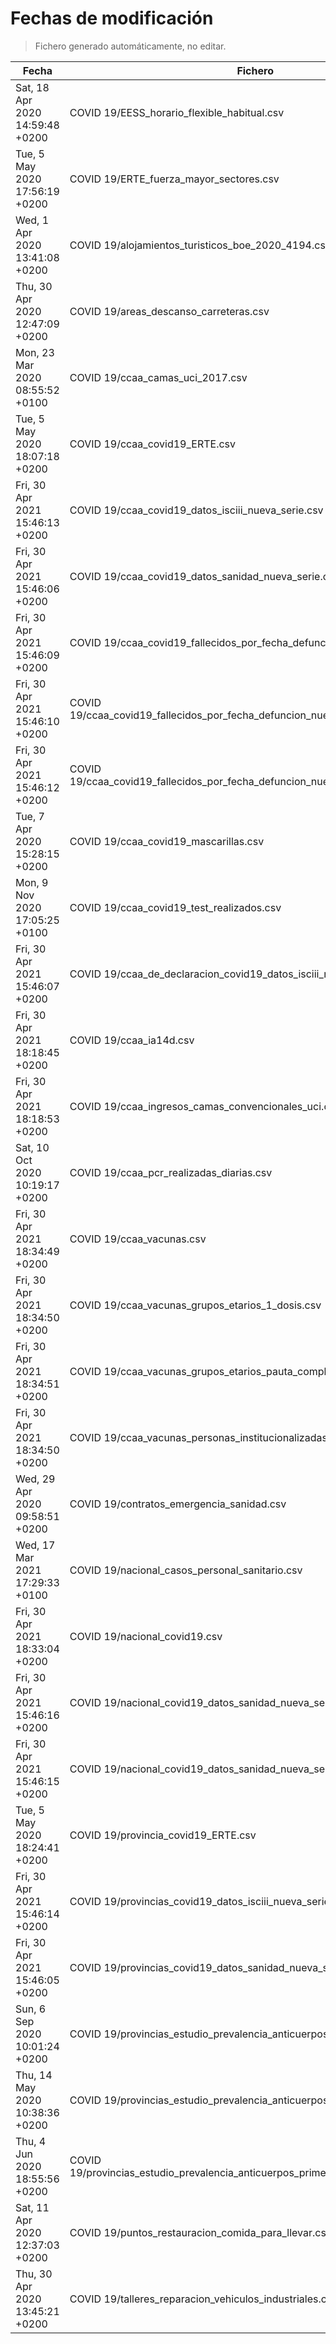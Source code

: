 # Fechas de modificación

> Fichero generado automáticamente, no editar.

| Fecha                           | Fichero                  |
|---------------------------------|--------------------------|
| Sat, 18 Apr 2020 14:59:48 +0200  | COVID 19/EESS_horario_flexible_habitual.csv |
| Tue, 5 May 2020 17:56:19 +0200  | COVID 19/ERTE_fuerza_mayor_sectores.csv |
| Wed, 1 Apr 2020 13:41:08 +0200  | COVID 19/alojamientos_turisticos_boe_2020_4194.csv |
| Thu, 30 Apr 2020 12:47:09 +0200  | COVID 19/areas_descanso_carreteras.csv |
| Mon, 23 Mar 2020 08:55:52 +0100  | COVID 19/ccaa_camas_uci_2017.csv |
| Tue, 5 May 2020 18:07:18 +0200  | COVID 19/ccaa_covid19_ERTE.csv |
| Fri, 30 Apr 2021 15:46:13 +0200  | COVID 19/ccaa_covid19_datos_isciii_nueva_serie.csv |
| Fri, 30 Apr 2021 15:46:06 +0200  | COVID 19/ccaa_covid19_datos_sanidad_nueva_serie.csv |
| Fri, 30 Apr 2021 15:46:09 +0200  | COVID 19/ccaa_covid19_fallecidos_por_fecha_defuncion_nueva_serie.csv |
| Fri, 30 Apr 2021 15:46:10 +0200  | COVID 19/ccaa_covid19_fallecidos_por_fecha_defuncion_nueva_serie_long.csv |
| Fri, 30 Apr 2021 15:46:12 +0200  | COVID 19/ccaa_covid19_fallecidos_por_fecha_defuncion_nueva_serie_original.csv |
| Tue, 7 Apr 2020 15:28:15 +0200  | COVID 19/ccaa_covid19_mascarillas.csv |
| Mon, 9 Nov 2020 17:05:25 +0100  | COVID 19/ccaa_covid19_test_realizados.csv |
| Fri, 30 Apr 2021 15:46:07 +0200  | COVID 19/ccaa_de_declaracion_covid19_datos_isciii_nueva_serie.csv |
| Fri, 30 Apr 2021 18:18:45 +0200  | COVID 19/ccaa_ia14d.csv |
| Fri, 30 Apr 2021 18:18:53 +0200  | COVID 19/ccaa_ingresos_camas_convencionales_uci.csv |
| Sat, 10 Oct 2020 10:19:17 +0200  | COVID 19/ccaa_pcr_realizadas_diarias.csv |
| Fri, 30 Apr 2021 18:34:49 +0200  | COVID 19/ccaa_vacunas.csv |
| Fri, 30 Apr 2021 18:34:50 +0200  | COVID 19/ccaa_vacunas_grupos_etarios_1_dosis.csv |
| Fri, 30 Apr 2021 18:34:51 +0200  | COVID 19/ccaa_vacunas_grupos_etarios_pauta_completa.csv |
| Fri, 30 Apr 2021 18:34:50 +0200  | COVID 19/ccaa_vacunas_personas_institucionalizadas.csv |
| Wed, 29 Apr 2020 09:58:51 +0200  | COVID 19/contratos_emergencia_sanidad.csv |
| Wed, 17 Mar 2021 17:29:33 +0100  | COVID 19/nacional_casos_personal_sanitario.csv |
| Fri, 30 Apr 2021 18:33:04 +0200  | COVID 19/nacional_covid19.csv |
| Fri, 30 Apr 2021 15:46:16 +0200  | COVID 19/nacional_covid19_datos_sanidad_nueva_serie.csv |
| Fri, 30 Apr 2021 15:46:15 +0200  | COVID 19/nacional_covid19_datos_sanidad_nueva_serie_grupos_edad.csv |
| Tue, 5 May 2020 18:24:41 +0200  | COVID 19/provincia_covid19_ERTE.csv |
| Fri, 30 Apr 2021 15:46:14 +0200  | COVID 19/provincias_covid19_datos_isciii_nueva_serie.csv |
| Fri, 30 Apr 2021 15:46:05 +0200  | COVID 19/provincias_covid19_datos_sanidad_nueva_serie.csv |
| Sun, 6 Sep 2020 10:01:24 +0200  | COVID 19/provincias_estudio_prevalencia_anticuerpos_final.csv |
| Thu, 14 May 2020 10:38:36 +0200  | COVID 19/provincias_estudio_prevalencia_anticuerpos_primera_ronda.csv |
| Thu, 4 Jun 2020 18:55:56 +0200  | COVID 19/provincias_estudio_prevalencia_anticuerpos_primera_y_segunda_ronda.csv |
| Sat, 11 Apr 2020 12:37:03 +0200  | COVID 19/puntos_restauracion_comida_para_llevar.csv |
| Thu, 30 Apr 2020 13:45:21 +0200  | COVID 19/talleres_reparacion_vehiculos_industriales.csv |
